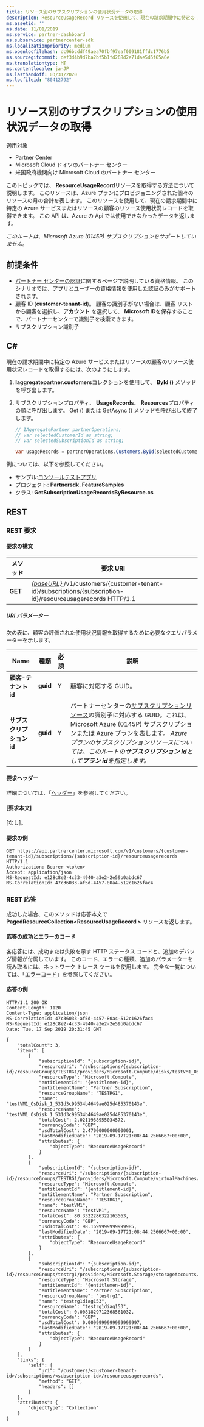 ```yaml
---
title: リソース別のサブスクリプションの使用状況データの取得
description: ResourceUsageRecord リソースを使用して、現在の請求期間中に特定の Azure サービスまたはリソースの顧客のリソース使用状況レコードを取得できます。
ms.assetid: ''
ms.date: 11/01/2019
ms.service: partner-dashboard
ms.subservice: partnercenter-sdk
ms.localizationpriority: medium
ms.openlocfilehash: dc96bcddf49aea70fbf97eaf009181ffdc1776b5
ms.sourcegitcommit: def3d4b9d7ba2bf5b1fd268d2e71dae5d5f65a6e
ms.translationtype: MT
ms.contentlocale: ja-JP
ms.lasthandoff: 03/31/2020
ms.locfileid: "80412792"
---
```

# <a name="get-usage-data-for-subscription-by-resource"></a>リソース別のサブスクリプションの使用状況データの取得

適用対象

- Partner Center
- Microsoft Cloud ドイツのパートナー センター
- 米国政府機関向け Microsoft Cloud のパートナー センター

このトピックでは、 **ResourceUsageRecord**リソースを取得する方法について説明します。 このリソースは、Azure プランにプロビジョニングされた個々のリソースの月の合計を表します。 このリソースを使用して、現在の請求期間中に特定の Azure サービスまたはリソースの顧客のリソース使用状況レコードを取得できます。 この API は、Azure の Api では使用できなかったデータを返します。

*このルートは、Microsoft Azure (0145P) サブスクリプションをサポートしていません。*

## <a name="prerequisites"></a>前提条件

- [パートナー センターの認証](partner-center-authentication.md)に関するページで説明している資格情報。 このシナリオでは、アプリとユーザーの資格情報を使用した認証のみがサポートされます。
- 顧客 ID (**customer-tenant-id**)。 顧客の識別子がない場合は、顧客 リストから顧客を選択し、**アカウント** を選択して、 **Microsoft ID**を保存することで、パートナーセンターで識別子を検索できます。
- サブスクリプション識別子

## <a name="c"></a>C\#

現在の請求期間中に特定の Azure サービスまたはリソースの顧客のリソース使用状況レコードを取得するには、次のようにします。

1. **Iaggregatepartner.customers**コレクションを使用して、 **ById ()** メソッドを呼び出します。
2. サブスクリプションプロパティ、 **UsageRecords**、 **Resources**プロパティの順に呼び出します。 Get () または GetAsync () メソッドを呼び出して終了します。

    ``` csharp
    // IAggregatePartner partnerOperations;
    // var selectedCustomerId as string;
    // var selectedSubscriptionId as string;

    var usageRecords = partnerOperations.Customers.ById(selectedCustomerId).Subscriptions.ById(selectedSubscriptionId).UsageRecords.Resources.Get();
    ```

例については、以下を参照してください。

- サンプル:[コンソールテストアプリ](console-test-app.md)
- プロジェクト: **Partnersdk. FeatureSamples**
- クラス: **GetSubscriptionUsageRecordsByResource.cs**

## <a name="rest"></a>REST

### <a name="rest-request"></a>REST 要求

#### <a name="request-syntax"></a>要求の構文

| メソッド  | 要求 URI                                                                                                           |
|---------|-----------------------------------------------------------------------------------------------------------------------|
| **GET** | [ *{baseURL}* ](partner-center-rest-urls.md)/v1/customers/{customer-tenant-id}/subscriptions/{subscription-id}/resourceusagerecords HTTP/1.1 |

##### <a name="uri-parameters"></a>URI パラメーター

次の表に、顧客の評価された使用状況情報を取得するために必要なクエリパラメーターを示します。

| Name                   | 種類     | 必須 | 説明                               |
|------------------------|----------|----------|-------------------------------------------|
| **顧客-テナント id** | **guid** | Y        | 顧客に対応する GUID。     |
| **サブスクリプション id**    | **guid** | Y        | パートナーセンターの[サブスクリプションリソース](subscription-resources.md#subscription)の識別子に対応する GUID。これは、Microsoft Azure (0145P) サブスクリプションまたは Azure プランを表します。 *Azure プランのサブスクリプションリソースについては、このルートの**サブスクリプション id**として**プラン id**を指定します。* |

#### <a name="request-headers"></a>要求ヘッダー

詳細については、「[ヘッダー](headers.md)」を参照してください。

#### <a name="request-body"></a>[要求本文]

[なし]。

#### <a name="request-example"></a>要求の例

```http
GET https://api.partnercenter.microsoft.com/v1/customers/{customer-tenant-id}/subscriptions/{subscription-id}/resourceusagerecords HTTP/1.1
Authorization: Bearer <token>
Accept: application/json
MS-RequestId: e128c8e2-4c33-4940-a3e2-2e59b0abdc67
MS-CorrelationId: 47c36033-af5d-4457-80a4-512c1626fac4
```

### <a name="rest-response"></a>REST 応答

成功した場合、このメソッドは応答本文で**PagedResourceCollection\<ResourceUsageRecord >** リソースを返します。

#### <a name="response-success-and-error-codes"></a>応答の成功とエラーのコード

各応答には、成功または失敗を示す HTTP ステータス コードと、追加のデバッグ情報が付属しています。 このコード、エラーの種類、追加のパラメーターを読み取るには、ネットワーク トレース ツールを使用します。 完全な一覧については、「[エラーコード](error-codes.md)」を参照してください。

#### <a name="response-example"></a>応答の例

```http
HTTP/1.1 200 OK
Content-Length: 1120
Content-Type: application/json
MS-CorrelationId: 47c36033-af5d-4457-80a4-512c1626fac4
MS-RequestId: e128c8e2-4c33-4940-a3e2-2e59b0abdc67
Date: Tue, 17 Sep 2019 20:31:45 GMT

{
    "totalCount": 3,
    "items": [
        {
            "subscriptionId": "{subscription-id}",
            "resourceUri": "/subscriptions/{subscription-id}/resourceGroups/TESTRG1/providers/Microsoft.Compute/disks/testVM1_OsDisk_1_531d3c99534b4649ae025d485370143e",
            "resourceType": "Microsoft.Compute",
            "entitlementId": "{entitlemen-id}",
            "entitlementName": "Partner Subscription",
            "resourceGroupName": "TESTRG1",
            "name": "testVM1_OsDisk_1_531d3c99534b4649ae025d485370143e",
            "resourceName": "testVM1_OsDisk_1_531d3c99534b4649ae025d485370143e",
            "totalCost": 2.0211938955034572,
            "currencyCode": "GBP",
            "usdTotalCost": 2.4700000000000001,
            "lastModifiedDate": "2019-09-17T21:08:44.2566667+00:00",
            "attributes": {
                "objectType": "ResourceUsageRecord"
            }
        },
        {
            "subscriptionId": "{subscription-id}",
            "resourceUri": "/subscriptions/{subscription-id}/resourceGroups/TESTRG1/providers/Microsoft.Compute/virtualMachines/testVM1",
            "resourceType": "Microsoft.Compute",
            "entitlementId": "{entitlement-id}",
            "entitlementName": "Partner Subscription",
            "resourceGroupName": "TESTRG1",
            "name": "testVM1",
            "resourceName": "testVM1",
            "totalCost": 80.3322286322163563,
            "currencyCode": "GBP",
            "usdTotalCost": 98.1699999999999985,
            "lastModifiedDate": "2019-09-17T21:08:44.2566667+00:00",
            "attributes": {
                "objectType": "ResourceUsageRecord"
            }
        },
        {
            "subscriptionId": "{subscription-id}",
            "resourceUri": "/subscriptions/{subscription-id}/resourceGroups/testrg1/providers/Microsoft.Storage/storageAccounts/testrg1diag153",
            "resourceType": "Microsoft.Storage",
            "entitlementId": "{entitlemen-id}",
            "entitlementName": "Partner Subscription",
            "resourceGroupName": "testrg1",
            "name": "testrg1diag153",
            "resourceName": "testrg1diag153",
            "totalCost": 0.0081829712368561032,
            "currencyCode": "GBP",
            "usdTotalCost": 0.0099999999999999997,
            "lastModifiedDate": "2019-09-17T21:08:44.2566667+00:00",
            "attributes": {
                "objectType": "ResourceUsageRecord"
            }
        }
    ],
    "links": {
        "self": {
            "uri": "/customers/<customer-tenant-id>/subscriptions/<subscription-id>/resourceusagerecords",
            "method": "GET",
            "headers": []
        }
    },
    "attributes": {
        "objectType": "Collection"
    }
}
```

